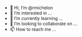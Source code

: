 - 👋 Hi, I’m @rmichelon
- 👀 I’m interested in ...
- 🌱 I’m currently learning ...
- 💞️ I’m looking to collaborate on ...
- 📫 How to reach me ...

<!---
rmichelon/rmichelon is a ✨ special ✨ repository because its `README.md` (this file) appears on your GitHub profile.
You can click the Preview link to take a look at your changes.
--->
